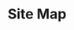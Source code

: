 ---
layout: child_layout/site_map
title: Site Map
permalink: /site-map/
hero_image: /assets/img/content/backgrounds/andersons-bg.jpg
---